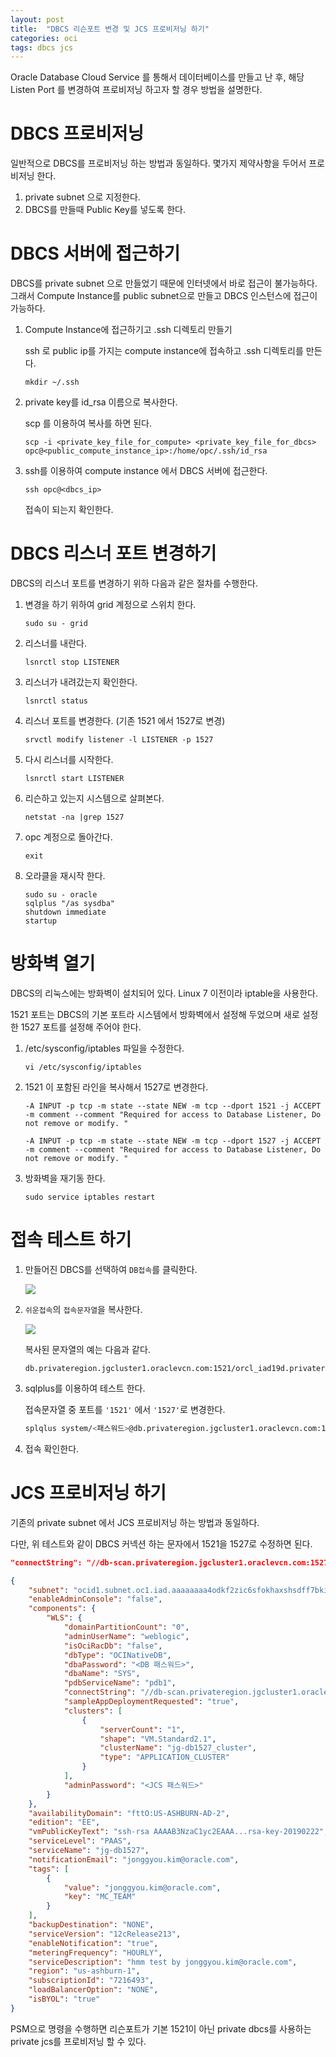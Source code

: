 ```yaml
---
layout: post
title:  "DBCS 리슨포트 변경 및 JCS 프로비저닝 하기"
categories: oci
tags: dbcs jcs
---
```


Oracle Database Cloud Service 를 통해서 데이터베이스를 만들고 난 후, 해당 Listen Port 를 변경하여 프로비저닝 하고자 할 경우 방법을 설명한다.

# DBCS 프로비저닝

일반적으로 DBCS를 프로비저닝 하는 방법과 동일하다.
몇가지 제약사항을 두어서 프로비저닝 한다.

1. private subnet 으로 지정한다.
2. DBCS를 만들때 Public Key를 넣도록 한다.


# DBCS 서버에 접근하기

DBCS를 private subnet 으로 만들었기 때문에 인터넷에서 바로 접근이 불가능하다. 그래서 Compute Instance를 public subnet으로 만들고 DBCS 인스턴스에 접근이 가능하다.

1. Compute Instance에 접근하기고 .ssh 디렉토리 만들기

    ssh 로 public ip를 가지는 compute instance에 접속하고 .ssh 디렉토리를 만든다.
    ~~~
    mkdir ~/.ssh
    ~~~

1. private key를 id_rsa 이름으로 복사한다.
    
    scp 를 이용하여 복사를 하면 된다.
    ~~~
    scp -i <private_key_file_for_compute> <private_key_file_for_dbcs> opc@<public_compute_instance_ip>:/home/opc/.ssh/id_rsa
    ~~~

1. ssh를 이용하여 compute instance 에서 DBCS 서버에 접근한다.
    
    ~~~
    ssh opc@<dbcs_ip>
    ~~~
    접속이 되는지 확인한다.

# DBCS 리스너 포트 변경하기 

DBCS의 리스너 포트를 변경하기 위하 다음과 같은 절차를 수행한다.
1. 변경을 하기 위하여 grid 계정으로 스위치 한다.
    
    ~~~
    sudo su - grid
    ~~~
   
1. 리스너를 내란다.

    ~~~
    lsnrctl stop LISTENER
    ~~~
    
1. 리스너가 내려갔는지 확인한다.

    ~~~
    lsnrctl status
    ~~~

1. 리스너 포트를 변경한다. (기존 1521 에서 1527로 변경)

    ~~~
    srvctl modify listener -l LISTENER -p 1527
    ~~~

1. 다시 리스너를 시작한다.

    ~~~
    lsnrctl start LISTENER
    ~~~

1. 리슨하고 있는지 시스템으로 살펴본다.

    ~~~
    netstat -na |grep 1527
    ~~~

1. opc 계정으로 돌아간다.

    ~~~
    exit
    ~~~

1. 오라클을 재시작 한다.

    ~~~
    sudo su - oracle
    sqlplus "/as sysdba"
    shutdown immediate
    startup
    ~~~

    
# 방화벽 열기

DBCS의 리눅스에는 방화벽이 설치되어 있다. Linux 7 이전이라 iptable을 사용한다.

1521 포트는 DBCS의 기본 포트라 시스템에서 방화벽에서 설정해 두었으며 새로 설정한 1527 포트를 설정해 주어야 한다.

1. /etc/sysconfig/iptables 파일을 수정한다.
    
    ~~~
    vi /etc/sysconfig/iptables
    ~~~

2. 1521 이 포함된 라인을 복사해서 1527로 변경한다.

    ~~~
    -A INPUT -p tcp -m state --state NEW -m tcp --dport 1521 -j ACCEPT -m comment --comment "Required for access to Database Listener, Do not remove or modify. "

    -A INPUT -p tcp -m state --state NEW -m tcp --dport 1527 -j ACCEPT -m comment --comment "Required for access to Database Listener, Do not remove or modify. "
    ~~~

3. 방화벽을 재기동 한다.

    ~~~
    sudo service iptables restart
    ~~~


# 접속 테스트 하기

1. 만들어진 DBCS를 선택하여 `DB접속`를 클릭한다.
    
    ![](https://raw.githubusercontent.com/jonggyoukim/oci/master/images/dbcs1.png)

1. `쉬운접속`의 `접속문자열`을 복사한다.

    ![](https://raw.githubusercontent.com/jonggyoukim/oci/master/images/dbcs2.png)

    복사된 문자열의 예는 다음과 같다.
    ~~~
    db.privateregion.jgcluster1.oraclevcn.com:1521/orcl_iad19d.privateregion.jgcluster1.oraclevcn.com
    ~~~

1. sqlplus를 이용하여 테스트 한다.

    접속문자열 중 포트를 `'1521'` 에서 `'1527'`로 변경한다.
    
    ~~~sh
    splqlus system/<패스워드>@db.privateregion.jgcluster1.oraclevcn.com:1527/orcl_iad19d.privateregion.jgcluster1.oraclevcn.com
    ~~~

1. 접속 확인한다.

# JCS 프로비저닝 하기

기존의 private subnet 에서 JCS 프로비저닝 하는 방법과 동일하다.

다만, 위 테스트와 같이 DBCS 커넥션 하는 문자에서 1521을 1527로 수정하면 된다.

~~~json
"connectString": "//db-scan.privateregion.jgcluster1.oraclevcn.com:1527/pdb1.privateregion.jgcluster1.oraclevcn.com",
~~~

~~~json
{
    "subnet": "ocid1.subnet.oc1.iad.aaaaaaaa4odkf2zic6sfokhaxshsdff7bkiaxcmbgrru6b72yzi5zpqfhedq",
    "enableAdminConsole": "false",
    "components": {
        "WLS": {
            "domainPartitionCount": "0",
            "adminUserName": "weblogic",
            "isOciRacDb": "false",
            "dbType": "OCINativeDB",
            "dbaPassword": "<DB 패스워드>",
            "dbaName": "SYS",
            "pdbServiceName": "pdb1",
            "connectString": "//db-scan.privateregion.jgcluster1.oraclevcn.com:1527/pdb1.privateregion.jgcluster1.oraclevcn.com",
            "sampleAppDeploymentRequested": "true",
            "clusters": [
                {
                    "serverCount": "1",
                    "shape": "VM.Standard2.1",
                    "clusterName": "jg-db1527_cluster",
                    "type": "APPLICATION_CLUSTER"
                }
            ],
            "adminPassword": "<JCS 패스워드>"
        }
    },
    "availabilityDomain": "fttO:US-ASHBURN-AD-2",
    "edition": "EE",
    "vmPublicKeyText": "ssh-rsa AAAAB3NzaC1yc2EAAA...rsa-key-20190222",
    "serviceLevel": "PAAS",
    "serviceName": "jg-db1527",
    "notificationEmail": "jonggyou.kim@oracle.com",
    "tags": [
        {
            "value": "jonggyou.kim@oracle.com",
            "key": "MC_TEAM"
        }
    ],
    "backupDestination": "NONE",
    "serviceVersion": "12cRelease213",
    "enableNotification": "true",
    "meteringFrequency": "HOURLY",
    "serviceDescription": "hmm test by jonggyou.kim@oracle.com",
    "region": "us-ashburn-1",
    "subscriptionId": "7216493",
    "loadBalancerOption": "NONE",
    "isBYOL": "true"
}
~~~

PSM으로 명령을 수행하면 리슨포트가 기본 1521이 아닌 private dbcs를 사용하는 private jcs를 프로비저닝 할 수 있다.
